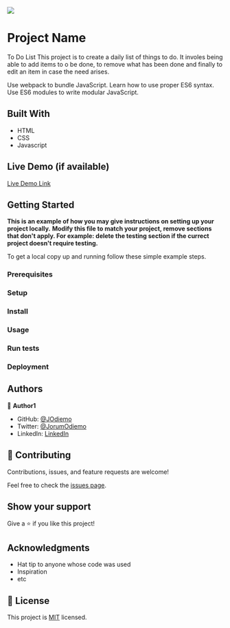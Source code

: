 ![](https://img.shields.io/badge/Microverse-blueviolet)

# Project Name
To Do List
This project is to create a daily list of things to do. It involes being able to add items to o be done, to remove what has been done and finally to edit an item in case the need arises.

Use webpack to bundle JavaScript.
Learn how to use proper ES6 syntax.
Use ES6 modules to write modular JavaScript.


## Built With

- HTML
- CSS
- Javascript

## Live Demo (if available)

[Live Demo Link](https://github.com/JOdiemo/webpack-todo-list/tree/todo-list-structure)


## Getting Started

**This is an example of how you may give instructions on setting up your project locally.**
**Modify this file to match your project, remove sections that don't apply. For example: delete the testing section if the currect project doesn't require testing.**


To get a local copy up and running follow these simple example steps.

### Prerequisites

### Setup

### Install

### Usage

### Run tests

### Deployment



## Authors

👤 **Author1**

- GitHub: [@JOdiemo](https://github.com/JOdiemo/)
- Twitter: [@JorumOdiemo](https://twitter.com/)
- LinkedIn: [LinkedIn](https://www.linkedin.com/in/jorumodiemo/)

## 🤝 Contributing

Contributions, issues, and feature requests are welcome!

Feel free to check the [issues page](../../issues/).

## Show your support

Give a ⭐️ if you like this project!

## Acknowledgments

- Hat tip to anyone whose code was used
- Inspiration
- etc

## 📝 License

This project is [MIT](./MIT.md) licensed.
